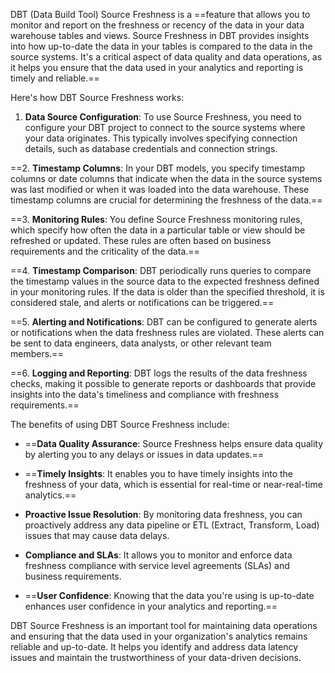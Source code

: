 DBT (Data Build Tool) Source Freshness is a ==feature that allows you to monitor and report on the freshness or recency of the data in your data warehouse tables and views. Source Freshness in DBT provides insights into how up-to-date the data in your tables is compared to the data in the source systems. It's a critical aspect of data quality and data operations, as it helps you ensure that the data used in your analytics and reporting is timely and reliable.==

Here's how DBT Source Freshness works:

1. **Data Source Configuration**: To use Source Freshness, you need to configure your DBT project to connect to the source systems where your data originates. This typically involves specifying connection details, such as database credentials and connection strings.

==2. **Timestamp Columns**: In your DBT models, you specify timestamp columns or date columns that indicate when the data in the source systems was last modified or when it was loaded into the data warehouse. These timestamp columns are crucial for determining the freshness of the data.==

==3. **Monitoring Rules**: You define Source Freshness monitoring rules, which specify how often the data in a particular table or view should be refreshed or updated. These rules are often based on business requirements and the criticality of the data.==

==4. **Timestamp Comparison**: DBT periodically runs queries to compare the timestamp values in the source data to the expected freshness defined in your monitoring rules. If the data is older than the specified threshold, it is considered stale, and alerts or notifications can be triggered.==

==5. **Alerting and Notifications**: DBT can be configured to generate alerts or notifications when the data freshness rules are violated. These alerts can be sent to data engineers, data analysts, or other relevant team members.==

==6. **Logging and Reporting**: DBT logs the results of the data freshness checks, making it possible to generate reports or dashboards that provide insights into the data's timeliness and compliance with freshness requirements.==

The benefits of using DBT Source Freshness include:

- ==**Data Quality Assurance**: Source Freshness helps ensure data quality by alerting you to any delays or issues in data updates.==

- ==**Timely Insights**: It enables you to have timely insights into the freshness of your data, which is essential for real-time or near-real-time analytics.==

- **Proactive Issue Resolution**: By monitoring data freshness, you can proactively address any data pipeline or ETL (Extract, Transform, Load) issues that may cause data delays.

- **Compliance and SLAs**: It allows you to monitor and enforce data freshness compliance with service level agreements (SLAs) and business requirements.

- ==**User Confidence**: Knowing that the data you're using is up-to-date enhances user confidence in your analytics and reporting.==

DBT Source Freshness is an important tool for maintaining data operations and ensuring that the data used in your organization's analytics remains reliable and up-to-date. It helps you identify and address data latency issues and maintain the trustworthiness of your data-driven decisions.